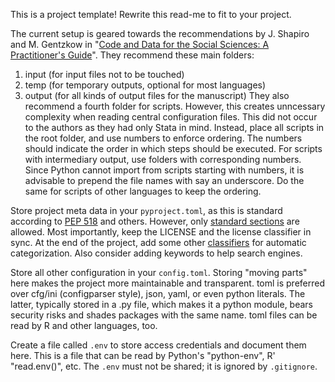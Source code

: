 This is a project template! Rewrite this read-me to fit to your project.

The current setup is geared towards the recommendations by J. Shapiro and M. Gentzkow in "[Code and Data for the Social Sciences: A Practitioner's Guide](https://web.stanford.edu/%7Egentzkow/research/CodeAndData.pdf)". They recommend these main folders:
1. input (for input files not to be touched)
2. temp (for temporary outputs, optional for most languages)
3. output (for all kinds of output files for the manuscript)
They also recommend a fourth folder for scripts. However, this creates unncessary complexity when reading central configuration files. This did not occur to the authors as they had only Stata in mind.
Instead, place all scripts in the root folder, and use numbers to enforce ordering. The numbers should indicate the order in which steps should be executed. For scripts with intermediary output, use folders with corresponding numbers. Since Python cannot import from scripts starting with numbers, it is advisable to prepend the file names with say an underscore. Do the same for scripts of other languages to keep the ordering.

Store project meta data in your `pyproject.toml`, as this is standard according to [PEP 518](https://peps.python.org/pep-0518/) and others. However, only [standard sections](https://packaging.python.org/en/latest/specifications/pyproject-toml/) are allowed. Most importantly, keep the LICENSE and the license classifier in sync. At the end of the project, add some other [classifiers](https://pypi.org/classifiers/) for automatic categorization. Also consider adding keywords to help search engines.

Store all other configuration in your `config.toml`. Storing "moving parts" here makes the project more maintainable and transparent. toml is preferred over cfg/ini (configparser style), json, yaml, or even python literals. The latter, typically stored in a .py file, which makes it a python module, bears security risks and shades packages with the same name. toml files can be read by R and other languages, too.

Create a file called `.env` to store access credentials and document them here. This is a file that can be read by Python's "python-env", R' "read.env()", etc. The `.env` must not be shared; it is ignored by `.gitignore`.
